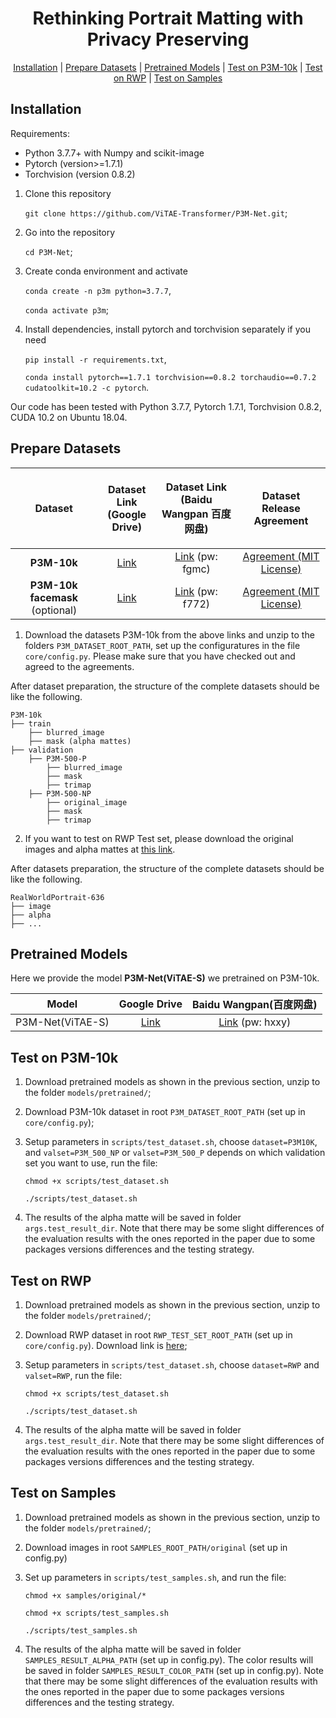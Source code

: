 <h1 align="center">Rethinking Portrait Matting with Privacy Preserving</h1>

<p align="center">
  <a href="#installation">Installation</a> |
  <a href="#prepare-datasets">Prepare Datasets</a> |
  <a href="#pretrained-models">Pretrained Models</a> |
  <a href="#test-on-p3m-10k">Test on P3M-10k</a> |
  <a href="#test-on-rwp"> Test on RWP</a> |
  <a href="#test-on-samples"> Test on Samples</a>
</p>


## Installation
Requirements:

- Python 3.7.7+ with Numpy and scikit-image
- Pytorch (version>=1.7.1)
- Torchvision (version 0.8.2)

1. Clone this repository

    `git clone https://github.com/ViTAE-Transformer/P3M-Net.git`;

2. Go into the repository

    `cd P3M-Net`;

3. Create conda environment and activate

    `conda create -n p3m python=3.7.7`,

    `conda activate p3m`;

4. Install dependencies, install pytorch and torchvision separately if you need

    `pip install -r requirements.txt`,

    `conda install pytorch==1.7.1 torchvision==0.8.2 torchaudio==0.7.2 cudatoolkit=10.2 -c pytorch`.

Our code has been tested with Python 3.7.7, Pytorch 1.7.1, Torchvision 0.8.2, CUDA 10.2 on Ubuntu 18.04.


## Prepare Datasets

| Dataset | <p>Dataset Link<br>(Google Drive)</p> | <p>Dataset Link<br>(Baidu Wangpan 百度网盘)</p> | Dataset Release Agreement|
| :----:| :----: | :----: | :----: | 
|<strong>P3M-10k</strong>|[Link](https://drive.google.com/uc?export=download&id=1LqUU7BZeiq8I3i5KxApdOJ2haXm-cEv1)|[Link](https://pan.baidu.com/s/1X9OdopT41lK0pKWyj0qSEA) (pw: fgmc)|[Agreement (MIT License)](https://jizhizili.github.io/files/p3m_dataset_agreement/P3M-10k_Dataset_Release_Agreement.pdf)| 
|<strong>P3M-10k facemask</strong> (optional)|[Link](https://drive.google.com/file/d/1I-71PbkWcivBv3ly60V0zvtYRd3ddyYs/view?usp=sharing)|[Link](https://pan.baidu.com/s/1D9Kj_OIJbFTsqWfbMPzh_g) (pw: f772)|[Agreement (MIT License)](https://jizhizili.github.io/files/p3m_dataset_agreement/P3M-10k_Dataset_Release_Agreement.pdf)| 

1. Download the datasets P3M-10k from the above links and unzip to the folders `P3M_DATASET_ROOT_PATH`, set up the configuratures in the file `core/config.py`. Please make sure that you have checked out and agreed to the agreements.

After dataset preparation, the structure of the complete datasets should be like the following. 
```text
P3M-10k
├── train
    ├── blurred_image
    ├── mask (alpha mattes)
├── validation
    ├── P3M-500-P
        ├── blurred_image
        ├── mask
        ├── trimap
    ├── P3M-500-NP
        ├── original_image
        ├── mask
        ├── trimap
```

2. If you want to test on RWP Test set, please download the original images and alpha mattes at <a href='https://livejohnshopkins-my.sharepoint.com/:u:/g/personal/qyu13_jh_edu/EXVd6ga9f9xBjkDv6nPMDtcB_rYaJhnkkS6XGvmzc_6Rfw'>this link</a>.

After datasets preparation, the structure of the complete datasets should be like the following.
```text
RealWorldPortrait-636
├── image
├── alpha
├── ...
```

## Pretrained Models

Here we provide the model <strong>P3M-Net(ViTAE-S)</strong> we pretrained on P3M-10k.

| Model|  Google Drive | Baidu Wangpan(百度网盘) | 
| :----: | :----:| :----: | 
| P3M-Net(ViTAE-S)  | [Link](https://drive.google.com/file/d/1QbSjPA_Mxs7rITp_a9OJiPeFRDwxemqK/view?usp=sharing) | [Link](https://pan.baidu.com/s/19FuiR1RwamqvxfhdXDL1fg) (pw: hxxy) |


## Test on P3M-10k

1. Download pretrained models as shown in the previous section, unzip to the folder `models/pretrained/`;

2. Download P3M-10k dataset in root `P3M_DATASET_ROOT_PATH` (set up in `core/config.py`);

3. Setup parameters in `scripts/test_dataset.sh`, choose `dataset=P3M10K`, and `valset=P3M_500_NP` or `valset=P3M_500_P` depends on which validation set you want to use, run the file:

    `chmod +x scripts/test_dataset.sh`

    `./scripts/test_dataset.sh`

4. The results of the alpha matte will be saved in folder `args.test_result_dir`. Note that there may be some slight differences of the evaluation results with the ones reported in the paper due to some packages versions differences and the testing strategy. 

## Test on RWP

1. Download pretrained models as shown in the previous section, unzip to the folder `models/pretrained/`;

2. Download RWP dataset in root `RWP_TEST_SET_ROOT_PATH` (set up in `core/config.py`). Download link is <a href='https://livejohnshopkins-my.sharepoint.com/:u:/g/personal/qyu13_jh_edu/EXVd6ga9f9xBjkDv6nPMDtcB_rYaJhnkkS6XGvmzc_6Rfw'>here</a>;

3. Setup parameters in `scripts/test_dataset.sh`, choose `dataset=RWP` and `valset=RWP`, run the file:

    `chmod +x scripts/test_dataset.sh`

    `./scripts/test_dataset.sh`

4. The results of the alpha matte will be saved in folder `args.test_result_dir`. Note that there may be some slight differences of the evaluation results with the ones reported in the paper due to some packages versions differences and the testing strategy. 

## Test on Samples

1. Download pretrained models as shown in the previous section, unzip to the folder `models/pretrained/`;

2. Download images in root `SAMPLES_ROOT_PATH/original` (set up in config.py)

3. Set up parameters in `scripts/test_samples.sh`, and run the file:

    `chmod +x samples/original/*`

    `chmod +x scripts/test_samples.sh`

    `./scripts/test_samples.sh`

4. The results of the alpha matte will be saved in folder `SAMPLES_RESULT_ALPHA_PATH` (set up in config.py). The color results will be saved in folder `SAMPLES_RESULT_COLOR_PATH` (set up in config.py). Note that there may be some slight differences of the evaluation results with the ones reported in the paper due to some packages versions differences and the testing strategy. 